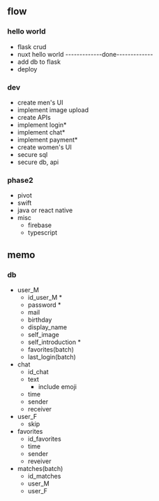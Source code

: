 ## flow

### hello world

- flask crud
- nuxt hello world
  -------------done-------------
- add db to flask
- deploy

### dev

- create men's UI
- implement image upload
- create APIs
- implement login\*
- implement chat\*
- implement payment\*
- create women's UI
- secure sql
- secure db, api

### phase2

- pivot
- swift
- java or react native
- misc
  - firebase
  - typescript

## memo

### db

- user_M
  - id_user_M \*
  - password \*
  - mail
  - birthday
  - display_name
  - self_image
  - self_introduction \*
  - favorites(batch)
  - last_login(batch)
- chat
  - id_chat
  - text
    - include emoji
  - time
  - sender
  - receiver
- user_F
  - skip
- favorites
  - id_favorites
  - time
  - sender
  - reveiver
- matches(batch)
  - id_matches
  - user_M
  - user_F
